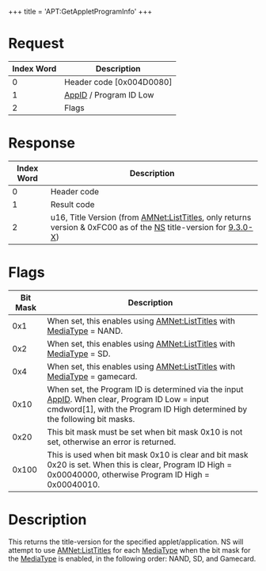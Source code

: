 +++
title = 'APT:GetAppletProgramInfo'
+++

# Request

| Index Word | Description                                                     |
|------------|-----------------------------------------------------------------|
| 0          | Header code \[0x004D0080\]                                      |
| 1          | [AppID](NS_and_APT_Services#AppIDs "wikilink") / Program ID Low |
| 2          | Flags                                                           |

# Response

| Index Word | Description                                                                                                                                                                             |
|------------|-----------------------------------------------------------------------------------------------------------------------------------------------------------------------------------------|
| 0          | Header code                                                                                                                                                                             |
| 1          | Result code                                                                                                                                                                             |
| 2          | u16, Title Version (from [AMNet:ListTitles](AMNet:ListTitles "wikilink"), only returns version & 0xFC00 as of the [NS](NS "wikilink") title-version for [9.3.0-X](9.3.0-21 "wikilink")) |

# Flags

| Bit Mask | Description                                                                                                                                                                                                           |
|----------|-----------------------------------------------------------------------------------------------------------------------------------------------------------------------------------------------------------------------|
| 0x1      | When set, this enables using [AMNet:ListTitles](AMNet:ListTitles "wikilink") with [MediaType](Filesystem_services#MediaType "wikilink") = NAND.                                                                       |
| 0x2      | When set, this enables using [AMNet:ListTitles](AMNet:ListTitles "wikilink") with [MediaType](Filesystem_services#MediaType "wikilink") = SD.                                                                         |
| 0x4      | When set, this enables using [AMNet:ListTitles](AMNet:ListTitles "wikilink") with [MediaType](Filesystem_services#MediaType "wikilink") = gamecard.                                                                   |
| 0x10     | When set, the Program ID is determined via the input [AppID](NS_and_APT_Services#AppIDs "wikilink"). When clear, Program ID Low = input cmdword\[1\], with the Program ID High determined by the following bit masks. |
| 0x20     | This bit mask must be set when bit mask 0x10 is not set, otherwise an error is returned.                                                                                                                              |
| 0x100    | This is used when bit mask 0x10 is clear and bit mask 0x20 is set. When this is clear, Program ID High = 0x00040000, otherwise Program ID High = 0x00040010.                                                          |

# Description

This returns the title-version for the specified applet/application. NS
will attempt to use [AMNet:ListTitles](AMNet:ListTitles "wikilink") for
each [MediaType](Filesystem_services#MediaType "wikilink") when the bit
mask for the [MediaType](Filesystem_services#MediaType "wikilink") is
enabled, in the following order: NAND, SD, and Gamecard.

